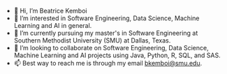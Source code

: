 - 👋 Hi, I’m Beatrice Kemboi
- 👀 I’m interested in Software Engineering, Data Science, Machine Learning and AI in general.
- 🌱 I’m currently pursuing my master's in Software Engineering at Southern Methodist University (SMU) at Dallas, Texas.
- 💞️ I’m looking to collaborate on Software Engineering, Data Science, Machine Learning and AI projects using Java, Python, R, SQL, and SAS. 
- 📫 Best way to reach me is through my email bkemboi@smu.edu.

<!---
bkemboi394/bkemboi394 is a ✨ special ✨ repository because its `README.md` (this file) appears on your GitHub profile.
You can click the Preview link to take a look at your changes.
--->
